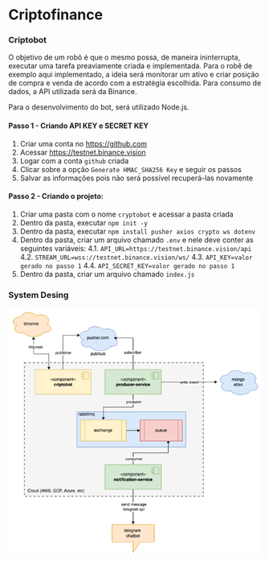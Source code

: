 # Criptofinance

### Criptobot

O objetivo de um robô é que o mesmo possa, de maneira ininterrupta, executar uma tarefa preaviamente criada e implementada.
Para o robê de exemplo aqui implementado, a ideia será monitorar um ativo e criar posição de compra e venda de acordo com a estratégia escolhida.
Para consumo de dados, a API utilizada será da Binance.

Para o desenvolvimento do bot, será utilizado Node.js.

#### Passo 1 - Criando API KEY e SECRET KEY
1. Criar uma conta no https://github.com
2. Acessar https://testnet.binance.vision 
3. Logar com a conta `github` criada
4. Clicar sobre a opção `Generate HMAC_SHA256 Key` e seguir os passos
5. Salvar as informações pois não será possível recuperá-las novamente

#### Passo 2 - Criando o projeto:
1. Criar uma pasta com o nome `cryptobot` e acessar a pasta criada
2. Dentro da pasta, executar `npm init -y`
3. Dentro da pasta, executar `npm install pusher axios crypto ws dotenv`
4. Dentro da pasta, criar um arquivo chamado `.env` e nele deve conter as seguintes variáveis: 
  4.1. `API_URL=https://testnet.binance.vision/api`
  4.2. `STREAM_URL=wss://testnet.binance.vision/ws/`
  4.3. `API_KEY=valor gerado no passo 1`
  4.4. `API_SECRET_KEY=valor gerado no passo 1`
5. Dentro da pasta, criar um arquivo chamado `index.js`

### System Desing

![criptofinance](https://github.com/aulas-unisal/criptofinance/blob/main/criptofinance.drawio.png)
